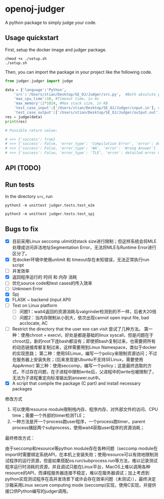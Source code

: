 # openoj-judger

A python package to simply judge your code.

## Usage quickstart

First, setup the docker image and judger package.

```shell
chmod +x ./setup.sh
./setup.sh
```

Then, you can import the package in your project like the following code.

```python
from judger.judger import judge

data = {'language':'Python', 
    'src':'/Users/stian/Desktop/SE_OJ/Judger/src.py',  #Both absolute path of source file or exact file in the type of <bytes> are supported.
    'max_cpu_time':10, #Timeout time, in ms
    'max_memory':2*1024, #Max stack size, in KB
    'test_case_input':['/Users/stian/Desktop/SE_OJ/Judger/input.in'], # Must be list, it can be list of absolute path of files or exact files in the type of <bytes>.
    'test_case_output':['/Users/stian/Desktop/SE_OJ/Judger/output.out']} # Must be list, it can be list of absolute path of files or exact files in the type of <bytes>.
res = judge(data)
print(res)

# Possible return value:

# >>> {'success': True}
# >>> {'success': False, 'error_type': 'Compilation Error', 'error': detailed error message from stderr...}
# >>> {'success': False, 'error_type': 'WA', 'error': 'Wrong Answer'}
# >>> {'success': False, 'error_type': 'TLE', 'error': detailed error message from stderr...}
```

## API (TODO)

## Run tests

In the directory `src`, run

`python3 -m unittest judger.tests.test_e2e`

`python3 -m unittest judger.tests.test_spj`

## Bugs to fix

* [X] 目前采用Linux seccomp ulimit对stack size进行限制；但这样系统会将MLE处理成访问非法地址Segmentation Error，无法将MLE与Runtime Error进行区分了。
* [X] 在docker环境中使用unlimit 和 timeout存在未知错误，无法正常执行run script
* [ ] 并发效率
* [X] 返回程序运行的 时间 和 内存 消耗
* [ ] 优化source code和test cases的传入效率
* [ ] Unknown Error
* [X] Spj
* [X] FLASK ~ backend (input API)
* [ ] Test on Linux platform
  * [ ] 问题1：wait4返回的资源消耗与valgrinder检测到的不一样，后者大20倍
  * [ ] 问题2：当内存限制从小到大，依次出现cannot open input file, bad acclocate, AC
* [ ] Restrict the directory that the user exe can visit
  尝试了几种方法。
  第一种：使用chroot + execvl，好处是都是基础的linux syscall，但是问题在于chroot后，新的root下连bash都没有；即使把bash复制过来，也需要把所有的动态链接库都复制过来，这样需要用到Linux Namespace，类似于docker的实现思路；
  第二种：使用SELinux，编写一个policy来限制资源访问；不过在服务器上安装失败；(后来发现是Ubuntu不支持SELinux，需要使用AppArmor)
  第三种：使用seccomp，编写一个policy；这是最终选取的方式，不过存在问题，在子进程中限制write后，父进程中的write也被限制了，无法为子进程重定向标准输出到answer.out中。
* [X] A script that compile the package (C part) and install necessary packages

修改方式

1. 可以使用resource module限制栈内存、程序内存、对外部文件的访问、CPU time；需要一个外部的timer检测TLE；
2. 一种方法是开一个process跑user程序，一个process跑timer，parent process捕捉两个subprocess，使用wait4获取user程序的资源消耗；

最终修改方式：

由于seccomp和resource等python module存在各种问题（seccomp module在import时需要绑定系统API，在本机上安装失败；使用resource可以有效地限制测试程序的运行资源，但是如果搭配os.run/subprocess.run等方法，难以记录测试程序运行时消耗的资源，并且调试只能在Linux平台，MacOS上难以调用各种resource的API，而课程服务器连接不稳定，难以在服务器调试；加上考虑到python实现测试程序在高并发场景下或许会存在效率问题（未测试）），最终决定沙箱采用Linux secure computing mode (seccomp)实现，使用C实现，并提供接口供Python编写的judger调用。
